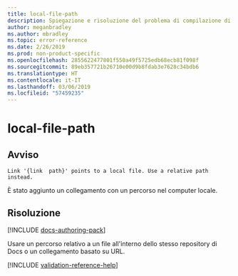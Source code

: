 ```yaml
---
title: local-file-path
description: Spiegazione e risoluzione del problema di compilazione di Docs local-file-path
author: meganbradley
ms.author: mbradley
ms.topic: error-reference
ms.date: 2/26/2019
ms.prod: non-product-specific
ms.openlocfilehash: 2855622477801f550a49f5725edb68ecb81f098f
ms.sourcegitcommit: 89eb357721b26710e00d9b8fdab3e7628c34bdb6
ms.translationtype: HT
ms.contentlocale: it-IT
ms.lasthandoff: 03/06/2019
ms.locfileid: "57459235"
---
```

# <a name="local-file-path"></a>local-file-path

## <a name="warning"></a>Avviso

`Link '{link  path}' points to a local file. Use a relative path instead.`

È stato aggiunto un collegamento con un percorso nel computer locale.

## <a name="resolution"></a>Risoluzione

[!INCLUDE [docs-authoring-pack](includes/docs-authoring-pack.md)]

Usare un percorso relativo a un file all'interno dello stesso repository di Docs o un collegamento basato su URL.

<!--make sure to add this file to your includes folder and verify the path-->
[!INCLUDE [validation-reference-help](includes/validation-reference-help.md)]
